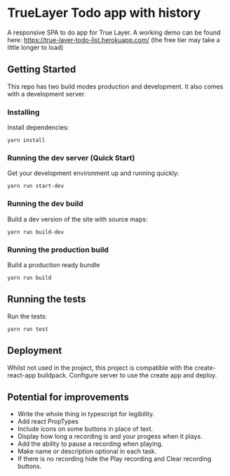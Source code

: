 # TrueLayer Todo app with history

A responsive SPA to do app for True Layer. A working demo can be found here: https://true-layer-todo-list.herokuapp.com/ (the free tier may take a little longer to load)

## Getting Started

This repo has two build modes production and development. It also comes with a development server.

### Installing

Install dependencies:

```
yarn install
```

### Running the dev server (Quick Start)

Get your development environment up and running quickly:

```
yarn run start-dev
```

### Running the dev build

Build a dev version of the site with source maps:

```
yarn run build-dev
```

### Running the production build

Build a production ready bundle

```
yarn run build
```

## Running the tests

Run the tests:

```
yarn run test
```

## Deployment

Whilst not used in the project, this project is compatible with the create-react-app buildpack.
Configure server to use the create app and deploy.


## Potential for improvements

* Write the whole thing in typescript for legibility.
* Add react PropTypes
* Include icons on some buttons in place of text.
* Display how long a recording is and your progess when it plays.
* Add the ability to pause a recording when playing.
* Make name or description optional in each task.
* If there is no recording hide the Play recording and Clear recording buttons.

